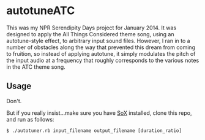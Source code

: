autotuneATC
===========

This was my NPR Serendipity Days project for January 2014. It was designed to apply the All Things Considered theme song, using an autotune-style effect, to arbitrary input sound files. However, I ran in to a number of obstacles along the way that prevented this dream from coming to fruition, so instead of applying autotune, it simply modulates the pitch of the input audio at a frequency that roughly corresponds to the various notes in the ATC theme song.

Usage
-----------

Don't.

But if you really insist...make sure you have [SoX](http://sox.sourceforge.net/) installed, clone this repo, and run as follows:

`$ ./autotuner.rb input_filename output_filename [duration_ratio]`


